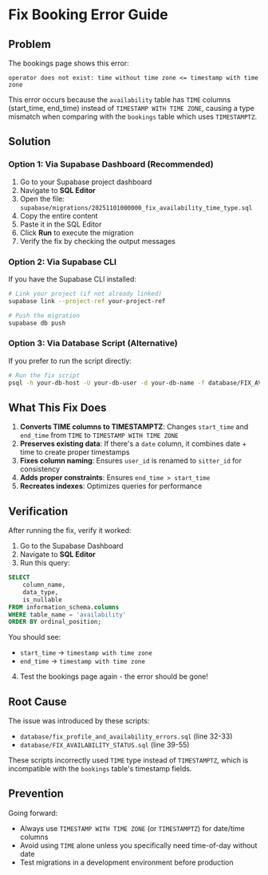 # Fix Booking Error Guide

## Problem
The bookings page shows this error:
```
operator does not exist: time without time zone <= timestamp with time zone
```

This error occurs because the `availability` table has `TIME` columns (start_time, end_time) instead of `TIMESTAMP WITH TIME ZONE`, causing a type mismatch when comparing with the `bookings` table which uses `TIMESTAMPTZ`.

## Solution

### Option 1: Via Supabase Dashboard (Recommended)

1. Go to your Supabase project dashboard
2. Navigate to **SQL Editor**
3. Open the file: `supabase/migrations/20251101000000_fix_availability_time_type.sql`
4. Copy the entire content
5. Paste it in the SQL Editor
6. Click **Run** to execute the migration
7. Verify the fix by checking the output messages

### Option 2: Via Supabase CLI

If you have the Supabase CLI installed:

```bash
# Link your project (if not already linked)
supabase link --project-ref your-project-ref

# Push the migration
supabase db push
```

### Option 3: Via Database Script (Alternative)

If you prefer to run the script directly:

```bash
# Run the fix script
psql -h your-db-host -U your-db-user -d your-db-name -f database/FIX_AVAILABILITY_TIME_TYPE.sql
```

## What This Fix Does

1. **Converts TIME columns to TIMESTAMPTZ**: Changes `start_time` and `end_time` from `TIME` to `TIMESTAMP WITH TIME ZONE`
2. **Preserves existing data**: If there's a `date` column, it combines date + time to create proper timestamps
3. **Fixes column naming**: Ensures `user_id` is renamed to `sitter_id` for consistency
4. **Adds proper constraints**: Ensures `end_time > start_time`
5. **Recreates indexes**: Optimizes queries for performance

## Verification

After running the fix, verify it worked:

1. Go to the Supabase Dashboard
2. Navigate to **SQL Editor**
3. Run this query:

```sql
SELECT 
    column_name,
    data_type,
    is_nullable
FROM information_schema.columns
WHERE table_name = 'availability'
ORDER BY ordinal_position;
```

You should see:
- `start_time` → `timestamp with time zone`
- `end_time` → `timestamp with time zone`

4. Test the bookings page again - the error should be gone!

## Root Cause

The issue was introduced by these scripts:
- `database/fix_profile_and_availability_errors.sql` (line 32-33)
- `database/FIX_AVAILABILITY_STATUS.sql` (line 39-55)

These scripts incorrectly used `TIME` type instead of `TIMESTAMPTZ`, which is incompatible with the `bookings` table's timestamp fields.

## Prevention

Going forward:
- Always use `TIMESTAMP WITH TIME ZONE` (or `TIMESTAMPTZ`) for date/time columns
- Avoid using `TIME` alone unless you specifically need time-of-day without date
- Test migrations in a development environment before production

